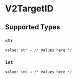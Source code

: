 # V2TargetID


## Supported Types

### `str`

```python
value: str = /* values here */
```

### `int`

```python
value: int = /* values here */
```

